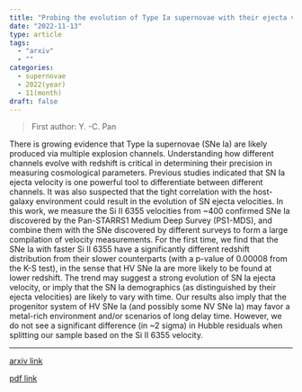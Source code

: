 ```yaml
---
title: "Probing the evolution of Type Ia supernovae with their ejecta velocities"
date: "2022-11-13"
type: article
tags:
  - "arxiv"
  - ""
categories:
  - supernovae
  - 2022(year)
  - 11(month)
draft: false
---
```


> First author: Y. -C. Pan

 There is growing evidence that Type Ia supernovae (SNe Ia) are likely
produced via multiple explosion channels. Understanding how different channels
evolve with redshift is critical in determining their precision in measuring
cosmological parameters. Previous studies indicated that SN Ia ejecta velocity
is one powerful tool to differentiate between different channels. It was also
suspected that the tight correlation with the host-galaxy environment could
result in the evolution of SN ejecta velocities. In this work, we measure the
Si II 6355 velocities from ~400 confirmed SNe Ia discovered by the Pan-STARRS1
Medium Deep Survey (PS1-MDS), and combine them with the SNe discovered by
different surveys to form a large compilation of velocity measurements. For the
first time, we find that the SNe Ia with faster Si II 6355 have a significantly
different redshift distribution from their slower counterparts (with a p-value
of 0.00008 from the K-S test), in the sense that HV SNe Ia are more likely to
be found at lower redshift. The trend may suggest a strong evolution of SN Ia
ejecta velocity, or imply that the SN Ia demographics (as distinguished by
their ejecta velocities) are likely to vary with time. Our results also imply
that the progenitor system of HV SNe Ia (and possibly some NV SNe Ia) may favor
a metal-rich environment and/or scenarios of long delay time. However, we do
not see a significant difference (in ~2 sigma) in Hubble residuals when
splitting our sample based on the Si II 6355 velocity.

---
[arxiv link](http://arxiv.org/abs/2211.06895v1)

[pdf link](http://arxiv.org/pdf/2211.06895v1)